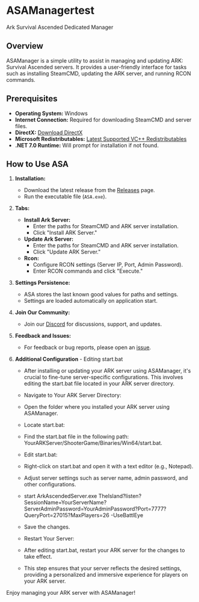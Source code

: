 # ASAManagertest
Ark Survival Ascended Dedicated Manager

## Overview
ASAManager is a simple utility to assist in managing and updating ARK: Survival Ascended servers. It provides a user-friendly interface for tasks such as installing SteamCMD, updating the ARK server, and running RCON commands.

## Prerequisites
- **Operating System:** Windows
- **Internet Connection:** Required for downloading SteamCMD and server files.
- **DirectX:** [Download DirectX](https://www.microsoft.com/en-us/download/details.aspx?id=35)
- **Microsoft Redistributables:** [Latest Supported VC++ Redistributables](https://learn.microsoft.com/en-us/cpp/windows/latest-supported-vc-redist?view=msvc-170)
- **.NET 7.0 Runtime:** Will prompt for installation if not found.

## How to Use ASA
1. **Installation:**
   - Download the latest release from the [Releases](https://github.com/Limitspassed/ASAManager) page.
   - Run the executable file (`ASA.exe`).

2. **Tabs:**
   - **Install Ark Server:**
     - Enter the paths for SteamCMD and ARK server installation.
     - Click "Install ARK Server."
   - **Update Ark Server:**
     - Enter the paths for SteamCMD and ARK server installation.
     - Click "Update ARK Server."
   - **Rcon:**
     - Configure RCON settings (Server IP, Port, Admin Password).
     - Enter RCON commands and click "Execute."

3. **Settings Persistence:**
   - ASA stores the last known good values for paths and settings.
   - Settings are loaded automatically on application start.

4. **Join Our Community:**
   - Join our [Discord](https://discord.gg/ce4VPBxxAC) for discussions, support, and updates.

5. **Feedback and Issues:**
   - For feedback or bug reports, please open an [issue](https://github.com/Limitspassed/ASAManager/issues).

6. **Additional Configuration** - Editing start.bat
   - After installing or updating your ARK server using ASAManager, it's crucial to fine-tune server-specific configurations. This involves editing the start.bat file located in your ARK server directory.

   - Navigate to Your ARK Server Directory:

   - Open the folder where you installed your ARK server using ASAManager.
   - Locate start.bat:

   - Find the start.bat file in the following path: YourARKServer/ShooterGame/Binaries/Win64/start.bat.
   - Edit start.bat:

   - Right-click on start.bat and open it with a text editor (e.g., Notepad).
   - Adjust server settings such as server name, admin password, and other configurations.

   - start ArkAscendedServer.exe TheIsland?listen?SessionName=YourServerName?ServerAdminPassword=YourAdminPassword?Port=7777?QueryPort=27015?MaxPlayers=26 -UseBattlEye

   - Save the changes.
   - Restart Your Server:

   - After editing start.bat, restart your ARK server for the changes to take effect.
   - This step ensures that your server reflects the desired settings, providing a personalized and immersive experience for players on your ARK server.

Enjoy managing your ARK server with ASAManager!
